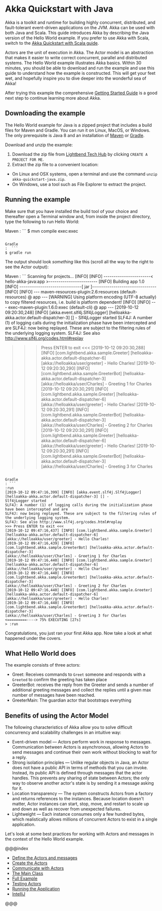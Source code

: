 # Akka Quickstart with Java
 
Akka is a toolkit and runtime for building highly concurrent, distributed, and fault-tolerant event-driven applications on the JVM. Akka can be used with both Java and Scala.
This guide introduces Akka by describing the Java version of the Hello World example. If you prefer to use Akka with Scala, switch to the [Akka Quickstart with Scala guide](https://developer.lightbend.com/guides/akka-quickstart-scala/). 

Actors are the unit of execution in Akka. The Actor model is an abstraction that makes it easier to write correct concurrent, parallel and distributed systems. The Hello World example illustrates Akka basics. Within 30 minutes, you should be able to download and run the example and use this guide to understand how the example is constructed. This will get your feet wet, and hopefully inspire you to dive deeper into the wonderful sea of Akka!

After trying this example the comprehensive [Getting Started Guide](http://doc.akka.io/docs/akka/2.6/java/guide/introduction.html) is a good next step to continue learning more about Akka.

## Downloading the example 

The Hello World example for Java is a zipped project that includes a build files for Maven and Gradle. You can run it on Linux, MacOS, or Windows. The only prerequisite is Java 8 and an installation of [Maven](https://maven.apache.org) or [Gradle](https://gradle.org).

Download and unzip the example:

1. Download the zip file from [Lightbend Tech Hub](https://developer.lightbend.com/start/?group=akka&project=akka-quickstart-java) by clicking `CREATE A PROJECT FOR ME`. 
1. Extract the zip file to a convenient location: 
  - On Linux and OSX systems, open a terminal and use the command `unzip akka-quickstart-java.zip`.
  - On Windows, use a tool such as File Explorer to extract the project. 

## Running the example

Make sure that you have installed the build tool of your choice and thereafter open a Terminal window and, from inside the project directory, type the following to run Hello World:

Maven
:  ```
$ mvn compile exec:exec
```

Gradle
:  ```
$ gradle run
```

The output should look _something_ like this (scroll all the way to the right to see the Actor output):
 
Maven
: ```
Scanning for projects...
[INFO]
[INFO] ------------------------< hello-akka-java:app >-------------------------
[INFO] Building app 1.0
[INFO] --------------------------------[ jar ]---------------------------------
[INFO]
[INFO] --- maven-resources-plugin:2.6:resources (default-resources) @ app ---
[WARNING] Using platform encoding (UTF-8 actually) to copy filtered resources, i.e. build is platform dependent!
[INFO]
[INFO] --- exec-maven-plugin:1.6.0:exec (default-cli) @ app ---
[2019-10-12 09:20:30,248] [INFO] [akka.event.slf4j.Slf4jLogger] [helloakka-akka.actor.default-dispatcher-3] [] -
Slf4jLogger started
SLF4J: A number (1) of logging calls during the initialization phase have been intercepted and are
SLF4J: now being replayed. These are subject to the filtering rules of the underlying logging system.
SLF4J: See also http://www.slf4j.org/codes.html#replay
>>> Press ENTER to exit <<<
[2019-10-12 09:20:30,288] [INFO] [com.lightbend.akka.sample.Greeter] [helloakka-akka.actor.default-dispatcher-6]
[akka://helloakka/user/greeter] - Hello Charles!
[2019-10-12 09:20:30,290] [INFO] [com.lightbend.akka.sample.GreeterBot] [helloakka-akka.actor.default-dispatcher-3]
[akka://helloakka/user/Charles] - Greeting 1 for Charles
[2019-10-12 09:20:30,291] [INFO] [com.lightbend.akka.sample.Greeter] [helloakka-akka.actor.default-dispatcher-6]
[akka://helloakka/user/greeter] - Hello Charles!
[2019-10-12 09:20:30,291] [INFO] [com.lightbend.akka.sample.GreeterBot] [helloakka-akka.actor.default-dispatcher-3]
[akka://helloakka/user/Charles] - Greeting 2 for Charles
[2019-10-12 09:20:30,291] [INFO] [com.lightbend.akka.sample.Greeter] [helloakka-akka.actor.default-dispatcher-6]
[akka://helloakka/user/greeter] - Hello Charles!
[2019-10-12 09:20:30,291] [INFO] [com.lightbend.akka.sample.GreeterBot] [helloakka-akka.actor.default-dispatcher-3]
[akka://helloakka/user/Charles] - Greeting 3 for Charles
```

Gradle
: ```
:run 
[2019-10-12 09:47:16,399] [INFO] [akka.event.slf4j.Slf4jLogger] [helloakka-akka.actor.default-dispatcher-3] [] -
Slf4jLogger started
SLF4J: A number (1) of logging calls during the initialization phase have been intercepted and are
SLF4J: now being replayed. These are subject to the filtering rules of the underlying logging system.
SLF4J: See also http://www.slf4j.org/codes.html#replay
>>> Press ENTER to exit <<<
[2019-10-12 09:47:16,437] [INFO] [com.lightbend.akka.sample.Greeter] [helloakka-akka.actor.default-dispatcher-6]
[akka://helloakka/user/greeter] - Hello Charles!
[2019-10-12 09:47:16,439] [INFO] [com.lightbend.akka.sample.GreeterBot] [helloakka-akka.actor.default-dispatcher-3]
[akka://helloakka/user/Charles] - Greeting 1 for Charles
[2019-10-12 09:47:16,440] [INFO] [com.lightbend.akka.sample.Greeter] [helloakka-akka.actor.default-dispatcher-6]
[akka://helloakka/user/greeter] - Hello Charles!
[2019-10-12 09:47:16,440] [INFO] [com.lightbend.akka.sample.GreeterBot] [helloakka-akka.actor.default-dispatcher-3]
[akka://helloakka/user/Charles] - Greeting 2 for Charles
[2019-10-12 09:47:16,440] [INFO] [com.lightbend.akka.sample.Greeter] [helloakka-akka.actor.default-dispatcher-6]
[akka://helloakka/user/greeter] - Hello Charles!
[2019-10-12 09:47:16,440] [INFO] [com.lightbend.akka.sample.GreeterBot] [helloakka-akka.actor.default-dispatcher-3]
[akka://helloakka/user/Charles] - Greeting 3 for Charles
<=========----> 75% EXECUTING [27s]
> :run
```
   
Congratulations, you just ran your first Akka app. Now take a look at what happened under the covers. 

## What Hello World does

The example consists of three actors:

* Greet: Receives commands to `Greet` someone and responds with a `Greeted` to confirm the greeting has taken place
* GreeterBot: receives the reply from the Greeter and sends a number of additional greeting messages and collect the replies until a given max number of messages have been reached.
* GreeterMain: The guardian actor that bootstraps everything

## Benefits of using the Actor Model

The following characteristics of Akka allow you to solve difficult concurrency and scalability challenges in an intuitive way: 

* Event-driven model &#8212; Actors perform work in response to messages. Communication between Actors is asynchronous, allowing Actors to send messages and continue their own work without blocking to wait for a reply.
* Strong isolation principles &#8212; Unlike regular objects in Java, an Actor does not have a public API in terms of methods that you can invoke. Instead, its public API is defined through messages that the actor handles. This prevents any sharing of state between Actors; the only way to observe another actor's state is by sending it a message asking for it.
* Location transparency &#8212; The system constructs Actors from a factory and returns references to the instances. Because location doesn't matter, Actor instances can start, stop, move, and restart to scale up and down as well as recover from unexpected failures. 
* Lightweight &#8212; Each instance consumes only a few hundred bytes, which realistically allows millions of concurrent Actors to exist in a single application.
 
Let's look at some best practices for working with Actors and messages in the context of the Hello World example.

@@@index

* [Define the Actors and messages](define-actors.md)
* [Create the Actors](create-actors.md)
* [Communicate with Actors](communicate-with-actors.md)
* [The Main Class](main-class.md)
* [Full Example](full-example.md)
* [Testing Actors](testing-actors.md)
* [Running the Application](running-the-application.md)
* [IntelliJ](intellij-idea.md)

@@@
